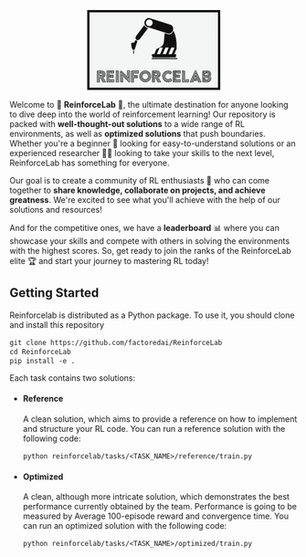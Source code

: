 
<p align="center">
	<img src="./assets/logo.png">
</p>
Welcome to 🚀 <b>ReinforceLab</b> 🧠, the ultimate destination for anyone looking to dive deep into the world of reinforcement learning! Our repository is packed with <b>well-thought-out solutions</b> to a wide range of RL environments, as well as <b>optimized solutions</b> that push boundaries. Whether you're a beginner 🔰 looking for easy-to-understand solutions or an experienced researcher 🧑‍💻 looking to take your skills to the next level, ReinforceLab has something for everyone.

Our goal is to create a community of RL enthusiasts 🤝 who can come together to <b>share knowledge, collaborate on projects, and achieve greatness</b>. We're excited to see what you'll achieve with the help of our solutions and resources!

And for the competitive ones, we have a <b>leaderboard</b> 📊 where you can showcase your skills and compete with others in solving the environments with the highest scores. So, get ready to join the ranks of the ReinforceLab elite 🏆 and start your journey to mastering RL today!

## Getting Started
Reinforcelab is distributed as a Python package. To use it, you should clone and install this repository
```
git clone https://github.com/factoredai/ReinforceLab
cd ReinforceLab
pip install -e .
```

Each task contains two solutions:
- #### Reference
  A clean solution, which aims to provide a reference on how to implement and structure your RL code. You can run a reference solution with the following code:
  ```
  python reinforcelab/tasks/<TASK_NAME>/reference/train.py
  ```
- #### Optimized
  A clean, although more intricate solution, which demonstrates the best performance currently obtained by the team. Performance is going to be measured by Average 100-episode reward and convergence time. You can run an optimized solution with the following code:
  ```
  python reinforcelab/tasks/<TASK_NAME>/optimized/train.py
  ```
